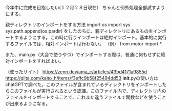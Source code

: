 今年中に完成を目指したい(１２月２８日現在）
ちゃんと例外処理全部試すようにする。

親ディレクトリのインポートをする方法
import os
import sys
sys.path.append(os.pardir)
をしたのちに、親ディレクトリにあるものをインポートするようにする。この時に行うインポートは絶対インポート。基本的に実行するファイルでは、相対インポートは行わない。
（例）
from motor import *

また、main.py（大会で使うやつ）でインポートする際は、普通に何もせずに絶対インポートをすればよい。

（使ったサイト）
https://zenn.dev/ama_c/articles/43bd4171a9855d
https://qiita.com/kaito_h/items/f3effc9b58f25494dd53
__init__.pyの使い方はchatGPTで調べた。このファイルが含まれているディレクトリをインポートしたらこのファイルが実行されるという認識。このファイル内で、ディレクトリ内のファイルをインポートすることで、これまた違うファイルで関数などを使うことが出来るようになる。

